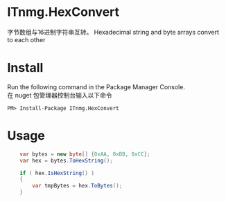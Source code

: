 # ITnmg.HexConvert
字节数组与16进制字符串互转。
Hexadecimal string and byte arrays convert to each other

# Install

Run the following command in the Package Manager Console.  
在 nuget 包管理器控制台输入以下命令

    PM> Install-Package ITnmg.HexConvert

# Usage
```c#
    var bytes = new byte[] {0xAA, 0xBB, 0xCC};
    var hex = bytes.ToHexString();

    if ( hex.IsHexString() )
    {
        var tmpBytes = hex.ToBytes();
    }
```
